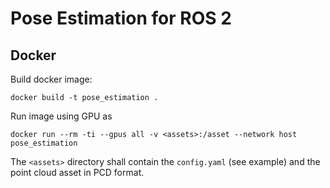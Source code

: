 # Pose Estimation for ROS 2

## Docker
Build docker image:
```
docker build -t pose_estimation .
```

Run image using GPU as
```
docker run --rm -ti --gpus all -v <assets>:/asset --network host pose_estimation
```

The `<assets>` directory shall contain the `config.yaml` (see example) and the point cloud asset in PCD format.

